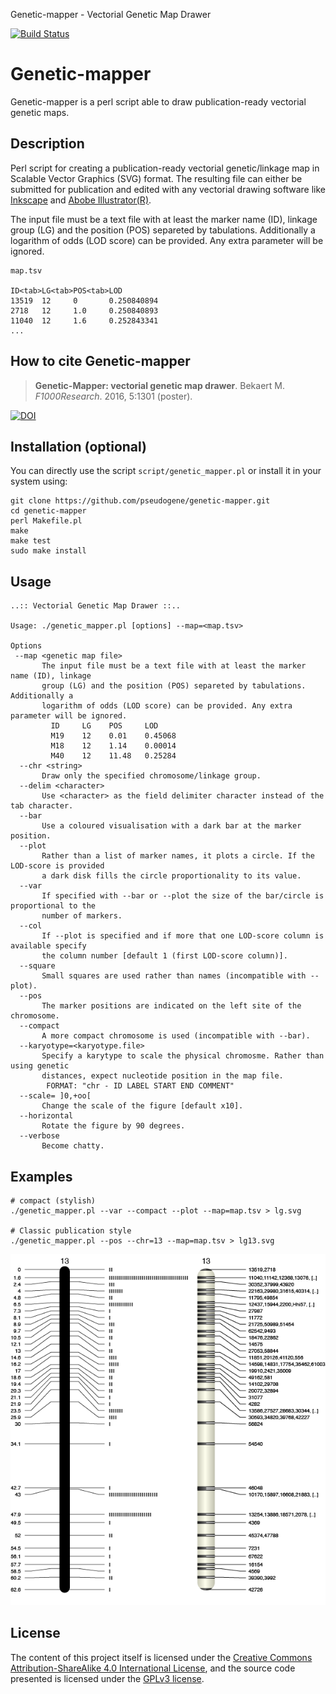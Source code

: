 Genetic-mapper - Vectorial Genetic Map Drawer

[![Build Status](https://travis-ci.org/pseudogene/genetic-mapper.svg?branch=master)](https://travis-ci.org/pseudogene/genetic-mapper)

# Genetic-mapper

Genetic-mapper is a perl script able to draw publication-ready vectorial genetic maps.

## Description

Perl script for creating a publication-ready vectorial genetic/linkage map in Scalable Vector Graphics (SVG) format. The resulting file can either be submitted for publication and edited with any vectorial drawing software like [Inkscape](https://inkscape.org/) and [Abobe Illustrator(R)](http://www.adobe.com/uk/products/illustrator.html).

The input file must be a text file with at least the marker name (ID), linkage group (LG) and the position (POS) separeted by tabulations. Additionally a logarithm of odds (LOD score) can be provided. Any extra parameter will be ignored.

```
map.tsv

ID<tab>LG<tab>POS<tab>LOD
13519  12     0       0.250840894
2718   12     1.0     0.250840893
11040  12     1.6     0.252843341
...
```

## How to cite Genetic-mapper

>**Genetic-Mapper: vectorial genetic map drawer**.
>Bekaert M.
>_F1000Research_. 2016, 5:1301 (poster).

[![DOI](https://img.shields.io/badge/DOI-10.7490%2Ff1000research.1112266.1-blue.svg)](http://dx.doi.org/10.7490/f1000research.1112266.1)

## Installation (optional)

You can directly use the script `script/genetic_mapper.pl` or install it in your system using:

```
git clone https://github.com/pseudogene/genetic-mapper.git
cd genetic-mapper
perl Makefile.pl
make
make test
sudo make install
```

## Usage

```
..:: Vectorial Genetic Map Drawer ::..

Usage: ./genetic_mapper.pl [options] --map=<map.tsv>

Options
 --map <genetic map file>
       The input file must be a text file with at least the marker name (ID), linkage
       group (LG) and the position (POS) separeted by tabulations. Additionally a
       logarithm of odds (LOD score) can be provided. Any extra parameter will be ignored.
         ID     LG    POS     LOD
         M19    12    0.01    0.45068
         M18    12    1.14    0.00014
         M40    12    11.48   0.25284
  --chr <string>
       Draw only the specified chromosome/linkage group.
  --delim <character>
       Use <character> as the field delimiter character instead of the tab character.
  --bar
       Use a coloured visualisation with a dark bar at the marker position.
  --plot
       Rather than a list of marker names, it plots a circle. If the LOD-score is provided
       a dark disk fills the circle proportionality to its value.
  --var
       If specified with --bar or --plot the size of the bar/circle is proportional to the
       number of markers.
  --col
       If --plot is specified and if more that one LOD-score column is available specify
       the column number [default 1 (first LOD-score column)].
  --square
       Small squares are used rather than names (incompatible with --plot).
  --pos
       The marker positions are indicated on the left site of the chromosome.
  --compact
       A more compact chromosome is used (incompatible with --bar).
  --karyotype=<karyotype.file>
       Specify a karytype to scale the physical chromosme. Rather than using genetic
       distances, expect nucleotide position in the map file.
        FORMAT: "chr - ID LABEL START END COMMENT"
  --scale= ]0,+oo[
       Change the scale of the figure [default x10].
  --horizontal
       Rotate the figure by 90 degrees.
  --verbose
       Become chatty.
```

## Examples

```
# compact (stylish)
./genetic_mapper.pl --var --compact --plot --map=map.tsv > lg.svg

# Classic publication style
./genetic_mapper.pl --pos --chr=13 --map=map.tsv > lg13.svg
```

![LG13](lg13.png "LG13 compact or classic")

## License
The content of this project itself is licensed under the [Creative Commons Attribution-ShareAlike 4.0 International License](http://creativecommons.org/licenses/by-sa/4.0/), and the source code presented is licensed under the [GPLv3 license](http://www.gnu.org/licenses/gpl-3.0.html).

